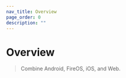 ```yaml
---
nav_title: Overview
page_order: 0
description: ""
---
```


# Overview

> Combine Android, FireOS, iOS, and Web.